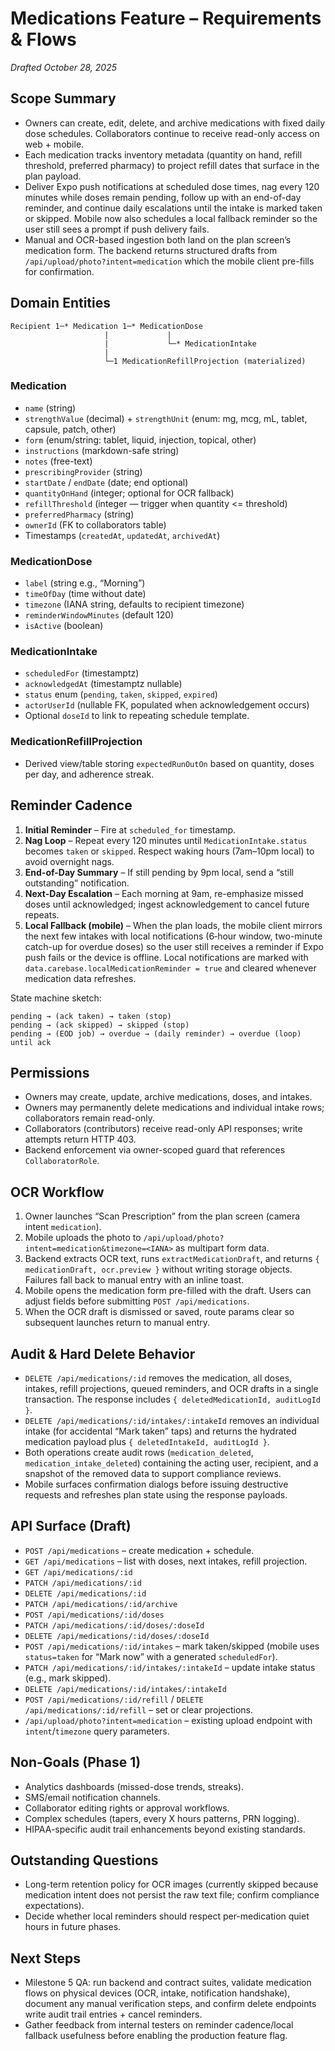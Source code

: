# Medications Feature – Requirements & Flows

_Drafted October 28, 2025_

## Scope Summary
- Owners can create, edit, delete, and archive medications with fixed daily dose schedules. Collaborators continue to receive read-only access on web + mobile.
- Each medication tracks inventory metadata (quantity on hand, refill threshold, preferred pharmacy) to project refill dates that surface in the plan payload.
- Deliver Expo push notifications at scheduled dose times, nag every 120 minutes while doses remain pending, follow up with an end-of-day reminder, and continue daily escalations until the intake is marked taken or skipped. Mobile now also schedules a local fallback reminder so the user still sees a prompt if push delivery fails.
- Manual and OCR-based ingestion both land on the plan screen’s medication form. The backend returns structured drafts from `/api/upload/photo?intent=medication` which the mobile client pre-fills for confirmation.

## Domain Entities

```
Recipient 1─* Medication 1─* MedicationDose
                     |             |
                     |             └─* MedicationIntake
                     |
                     └─1 MedicationRefillProjection (materialized)
```

### Medication
- `name` (string)
- `strengthValue` (decimal) + `strengthUnit` (enum: mg, mcg, mL, tablet, capsule, patch, other)
- `form` (enum/string: tablet, liquid, injection, topical, other)
- `instructions` (markdown-safe string)
- `notes` (free-text)
- `prescribingProvider` (string)
- `startDate` / `endDate` (date; end optional)
- `quantityOnHand` (integer; optional for OCR fallback)
- `refillThreshold` (integer — trigger when quantity <= threshold)
- `preferredPharmacy` (string)
- `ownerId` (FK to collaborators table)
- Timestamps (`createdAt`, `updatedAt`, `archivedAt`)

### MedicationDose
- `label` (string e.g., “Morning”)
- `timeOfDay` (time without date)
- `timezone` (IANA string, defaults to recipient timezone)
- `reminderWindowMinutes` (default 120)
- `isActive` (boolean)

### MedicationIntake
- `scheduledFor` (timestamptz)
- `acknowledgedAt` (timestamptz nullable)
- `status` enum (`pending`, `taken`, `skipped`, `expired`)
- `actorUserId` (nullable FK, populated when acknowledgement occurs)
- Optional `doseId` to link to repeating schedule template.

### MedicationRefillProjection
- Derived view/table storing `expectedRunOutOn` based on quantity, doses per day, and adherence streak.

## Reminder Cadence
1. **Initial Reminder** – Fire at `scheduled_for` timestamp.
2. **Nag Loop** – Repeat every 120 minutes until `MedicationIntake.status` becomes `taken` or `skipped`. Respect waking hours (7am–10pm local) to avoid overnight nags.
3. **End-of-Day Summary** – If still pending by 9pm local, send a “still outstanding” notification.
4. **Next-Day Escalation** – Each morning at 9am, re-emphasize missed doses until acknowledged; ingest acknowledgement to cancel future repeats.
5. **Local Fallback (mobile)** – When the plan loads, the mobile client mirrors the next few intakes with local notifications (6‑hour window, two-minute catch-up for overdue doses) so the user still receives a reminder if Expo push fails or the device is offline. Local notifications are marked with `data.carebase.localMedicationReminder = true` and cleared whenever medication data refreshes.

State machine sketch:

```
pending → (ack taken) → taken (stop)
pending → (ack skipped) → skipped (stop)
pending → (EOD job) → overdue → (daily reminder) → overdue (loop) until ack
```

## Permissions
- Owners may create, update, archive medications, doses, and intakes.
- Owners may permanently delete medications and individual intake rows; collaborators remain read-only.
- Collaborators (contributors) receive read-only API responses; write attempts return HTTP 403.
- Backend enforcement via owner-scoped guard that references `CollaboratorRole`.

## OCR Workflow
1. Owner launches “Scan Prescription” from the plan screen (camera intent `medication`).
2. Mobile uploads the photo to `/api/upload/photo?intent=medication&timezone=<IANA>` as multipart form data.
3. Backend extracts OCR text, runs `extractMedicationDraft`, and returns `{ medicationDraft, ocr.preview }` without writing storage objects. Failures fall back to manual entry with an inline toast.
4. Mobile opens the medication form pre-filled with the draft. Users can adjust fields before submitting `POST /api/medications`.
5. When the OCR draft is dismissed or saved, route params clear so subsequent launches return to manual entry.

## Audit & Hard Delete Behavior
- `DELETE /api/medications/:id` removes the medication, all doses, intakes, refill projections, queued reminders, and OCR drafts in a single transaction. The response includes `{ deletedMedicationId, auditLogId }`.
- `DELETE /api/medications/:id/intakes/:intakeId` removes an individual intake (for accidental “Mark taken” taps) and returns the hydrated medication payload plus `{ deletedIntakeId, auditLogId }`.
- Both operations create audit rows (`medication_deleted`, `medication_intake_deleted`) containing the acting user, recipient, and a snapshot of the removed data to support compliance reviews.
- Mobile surfaces confirmation dialogs before issuing destructive requests and refreshes plan state using the response payloads.

## API Surface (Draft)
- `POST /api/medications` – create medication + schedule.
- `GET /api/medications` – list with doses, next intakes, refill projection.
- `GET /api/medications/:id`
- `PATCH /api/medications/:id`
- `DELETE /api/medications/:id`
- `PATCH /api/medications/:id/archive`
- `POST /api/medications/:id/doses`
- `PATCH /api/medications/:id/doses/:doseId`
- `DELETE /api/medications/:id/doses/:doseId`
- `POST /api/medications/:id/intakes` – mark taken/skipped (mobile uses `status=taken` for “Mark now” with a generated `scheduledFor`).
- `PATCH /api/medications/:id/intakes/:intakeId` – update intake status (e.g., mark skipped).
- `DELETE /api/medications/:id/intakes/:intakeId`
- `POST /api/medications/:id/refill` / `DELETE /api/medications/:id/refill` – set or clear projections.
- `/api/upload/photo?intent=medication` – existing upload endpoint with `intent`/`timezone` query parameters.

## Non-Goals (Phase 1)
- Analytics dashboards (missed-dose trends, streaks).
- SMS/email notification channels.
- Collaborator editing rights or approval workflows.
- Complex schedules (tapers, every X hours patterns, PRN logging).
- HIPAA-specific audit trail enhancements beyond existing standards.

## Outstanding Questions
- Long-term retention policy for OCR images (currently skipped because medication intent does not persist the raw text file; confirm compliance expectations).
- Decide whether local reminders should respect per-medication quiet hours in future phases.

## Next Steps
- Milestone 5 QA: run backend and contract suites, validate medication flows on physical devices (OCR, intake, notification handshake), document any manual verification steps, and confirm delete endpoints write audit trail entries + cancel reminders.
- Gather feedback from internal testers on reminder cadence/local fallback usefulness before enabling the production feature flag.
